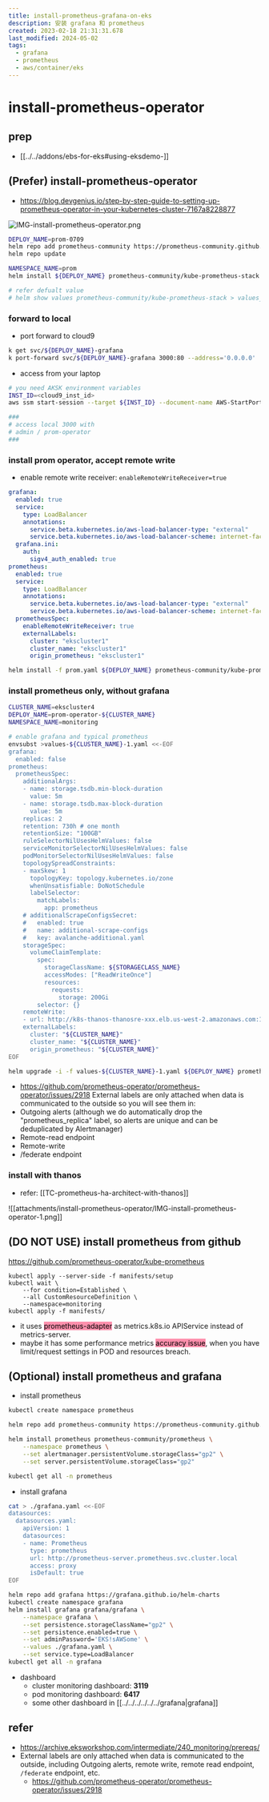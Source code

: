 ```yaml
---
title: install-prometheus-grafana-on-eks
description: 安装 grafana 和 prometheus
created: 2023-02-18 21:31:31.678
last_modified: 2024-05-02
tags:
  - grafana
  - prometheus
  - aws/container/eks
---
```

# install-prometheus-operator
## prep
- [[../../addons/ebs-for-eks#using-eksdemo-]] 

## (Prefer) install-prometheus-operator

- https://blog.devgenius.io/step-by-step-guide-to-setting-up-prometheus-operator-in-your-kubernetes-cluster-7167a8228877

![IMG-install-prometheus-operator.png](attachments/install-prometheus-operator/IMG-install-prometheus-operator.png)

```sh
DEPLOY_NAME=prom-0709
helm repo add prometheus-community https://prometheus-community.github.io/helm-charts
helm repo update

NAMESPACE_NAME=prom
helm install ${DEPLOY_NAME} prometheus-community/kube-prometheus-stack --namespace ${NAMESPACE_NAME} --create-namespace

# refer defualt value
# helm show values prometheus-community/kube-prometheus-stack > values_default.yaml
```

### forward to local
- port forward to cloud9
```sh
k get svc/${DEPLOY_NAME}-grafana
k port-forward svc/${DEPLOY_NAME}-grafana 3000:80 --address='0.0.0.0'

```

- access from your laptop
```sh
# you need AKSK environment variables
INST_ID=<cloud9_inst_id>
aws ssm start-session --target ${INST_ID} --document-name AWS-StartPortForwardingSession --parameters '{"localPortNumber":["3000"],"portNumber":["3000"]}'

###
# access local 3000 with 
# admin / prom-operator
###

```

### install prom operator, accept remote write
- enable remote write receiver: `enableRemoteWriteReceiver=true`
```yaml title="prom.yaml"
grafana:
  enabled: true
  service:
    type: LoadBalancer
    annotations:
      service.beta.kubernetes.io/aws-load-balancer-type: "external"
      service.beta.kubernetes.io/aws-load-balancer-scheme: internet-facing
  grafana.ini: 
    auth:
      sigv4_auth_enabled: true 
prometheus:
  enabled: true
  service:
    type: LoadBalancer
    annotations:
      service.beta.kubernetes.io/aws-load-balancer-type: "external"
      service.beta.kubernetes.io/aws-load-balancer-scheme: internet-facing
  prometheusSpec:
    enableRemoteWriteReceiver: true
    externalLabels: 
      cluster: "ekscluster1"
      cluster_name: "ekscluster1"
      origin_prometheus: "ekscluster1"
```

```sh
helm install -f prom.yaml ${DEPLOY_NAME} prometheus-community/kube-prometheus-stack --namespace monitoring --create-namespace
```

### install prometheus only, without grafana
```sh
CLUSTER_NAME=ekscluster4
DEPLOY_NAME=prom-operator-${CLUSTER_NAME}
NAMESPACE_NAME=monitoring

# enable grafana and typical prometheus
envsubst >values-${CLUSTER_NAME}-1.yaml <<-EOF
grafana:
  enabled: false
prometheus:
  prometheusSpec:
    additionalArgs: 
    - name: storage.tsdb.min-block-duration
      value: 5m
    - name: storage.tsdb.max-block-duration
      value: 5m
    replicas: 2
    retention: 730h # one month
    retentionSize: "100GB"
    ruleSelectorNilUsesHelmValues: false
    serviceMonitorSelectorNilUsesHelmValues: false
    podMonitorSelectorNilUsesHelmValues: false
    topologySpreadConstraints: 
    - maxSkew: 1
      topologyKey: topology.kubernetes.io/zone
      whenUnsatisfiable: DoNotSchedule
      labelSelector:
        matchLabels:
          app: prometheus
    # additionalScrapeConfigsSecret: 
    #   enabled: true
    #   name: additional-scrape-configs
    #   key: avalanche-additional.yaml
    storageSpec: 
      volumeClaimTemplate:
        spec:
          storageClassName: ${STORAGECLASS_NAME}
          accessModes: ["ReadWriteOnce"]
          resources:
            requests:
              storage: 200Gi
        selector: {}
    remoteWrite: 
    - url: http://k8s-thanos-thanosre-xxx.elb.us-west-2.amazonaws.com:19291/api/v1/receive
    externalLabels: 
      cluster: "${CLUSTER_NAME}"
      cluster_name: "${CLUSTER_NAME}"
      origin_prometheus: "${CLUSTER_NAME}"
EOF

helm upgrade -i -f values-${CLUSTER_NAME}-1.yaml ${DEPLOY_NAME} prometheus-community/kube-prometheus-stack --namespace ${NAMESPACE_NAME} --create-namespace

```


- https://github.com/prometheus-operator/prometheus-operator/issues/2918
External labels are only attached when data is communicated to the outside so you will see them in:
- Outgoing alerts (although we do automatically drop the "prometheus_replica" label, so alerts are unique and can be deduplicated by Alertmanager)
- Remote-read endpoint
- Remote-write
- /federate endpoint


### install with thanos
- refer: [[TC-prometheus-ha-architect-with-thanos]]

![[attachments/install-prometheus-operator/IMG-install-prometheus-operator-1.png]]

## (DO NOT USE) install prometheus from github
https://github.com/prometheus-operator/kube-prometheus
```
kubectl apply --server-side -f manifests/setup
kubectl wait \
	--for condition=Established \
	--all CustomResourceDefinition \
	--namespace=monitoring
kubectl apply -f manifests/
```
- it uses <mark style="background: #FF5582A6;">prometheus-adapter</mark> as metrics.k8s.io APIService instead of metrics-server.
- maybe it has some performance metrics <mark style="background: #FF5582A6;">accuracy issue</mark>, when you have limit/request settings in POD and resources breach.

## (Optional) install prometheus and grafana

- install prometheus
```sh
kubectl create namespace prometheus

helm repo add prometheus-community https://prometheus-community.github.io/helm-charts

helm install prometheus prometheus-community/prometheus \
    --namespace prometheus \
    --set alertmanager.persistentVolume.storageClass="gp2" \
    --set server.persistentVolume.storageClass="gp2"

kubectl get all -n prometheus

```

- install grafana
```sh
cat > ./grafana.yaml <<-EOF
datasources:
  datasources.yaml:
    apiVersion: 1
    datasources:
    - name: Prometheus
      type: prometheus
      url: http://prometheus-server.prometheus.svc.cluster.local
      access: proxy
      isDefault: true
EOF

helm repo add grafana https://grafana.github.io/helm-charts
kubectl create namespace grafana
helm install grafana grafana/grafana \
    --namespace grafana \
    --set persistence.storageClassName="gp2" \
    --set persistence.enabled=true \
    --set adminPassword='EKS!sAWSome' \
    --values ./grafana.yaml \
    --set service.type=LoadBalancer
kubectl get all -n grafana

```

- dashboard
	- cluster monitoring dashboard: **3119**
	- pod monitoring dashboard: **6417**
	- some other dashboard in [[../../../../../../grafana|grafana]]


## refer
- https://archive.eksworkshop.com/intermediate/240_monitoring/prereqs/
- External labels are only attached when data is communicated to the outside, including Outgoing alerts, remote write, remote read endpoint, `/federate` endpoint, etc.
    - https://github.com/prometheus-operator/prometheus-operator/issues/2918


